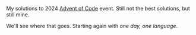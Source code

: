 My solutions to 2024 [Advent of Code](https://adventofcode.com/2024) event. Still not the best solutions, but still mine.

We'll see where that goes.
Starting again with _one day, one language_.
